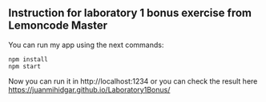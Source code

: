 ## Instruction for laboratory 1 bonus exercise from Lemoncode Master

You can run my app using the next commands:
```
npm install
npm start
```

Now you can run it in http://localhost:1234
or you can check the result here https://juanmihidgar.github.io/Laboratory1Bonus/
